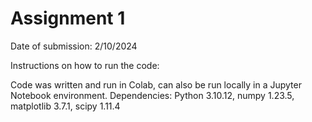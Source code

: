 # Assignment 1

Date of submission: 2/10/2024

Instructions on how to run the code:

Code was written and run in Colab, can also be run locally in a Jupyter Notebook environment. Dependencies: Python 3.10.12, numpy 1.23.5, matplotlib 3.7.1, scipy 1.11.4